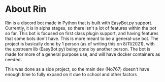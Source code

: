 # About Rin

Rin is a discord bot made in Python that is built with EasyBot.py support. Currently, it is in alpha stages, so there isn't a lot of features within the bot so far. This bot is focused on first class plugin support, and having features that some bots don't have. This is more meant to be a general-use bot. The project is basically done by 1 person (as of writing this on 8/11/2021), with the upstream lib (EasyBot.py) being done by another person. The bot is made for more of a general purpose use, and will have docker containers as needed. 

This was done as a side project, so the main dev (No767) doesn't have enough time to fully expand on it due to school and other factors

